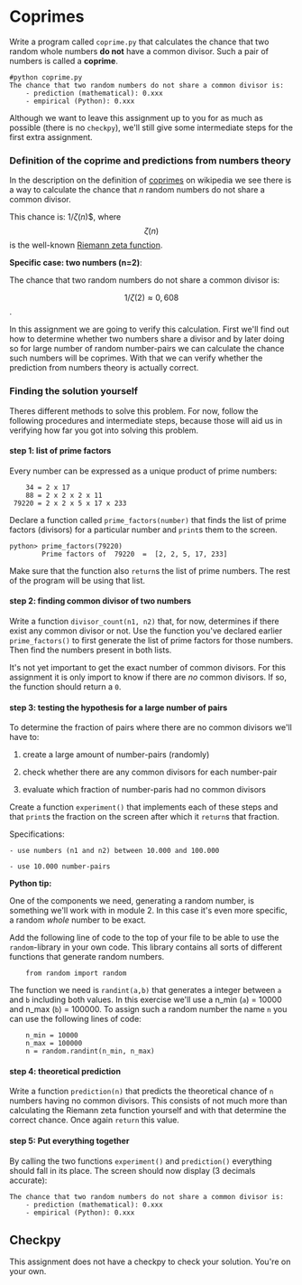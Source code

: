 # Coprimes

Write a program called `coprime.py` that calculates the chance that two random whole numbers **do not** have a common divisor. Such a pair of numbers is called a **coprime**.

    #python coprime.py
    The chance that two random numbers do not share a common divisor is:
        - prediction (mathematical): 0.xxx
	    - empirical (Python): 0.xxx 

Although we want to leave this assignment up to you for as much as possible (there is no `checkpy`), we'll still give some intermediate steps for the first extra assignment.

### Definition of the coprime and predictions from numbers theory
	    
In the description on the definition of [coprimes](https://en.wikipedia.org/wiki/Coprime_integers) on wikipedia we see there is a way to calculate the chance that *n* random numbers do not share a common divisor.

This chance is: $1/\zeta(n)$$, where $$\zeta(n)$$ is the well-known [Riemann zeta function](https://en.wikipedia.org/wiki/Riemann_zeta_function).

**Specific case: two numbers (n=2)**:

The chance that two random numbers do not share a common divisor is:

$$1/\zeta(2) \approx 0,608$$.

In this assignment we are going to verify this calculation. First we'll find out how to determine whether two numbers share a divisor and by later doing so for large number of random number-pairs we can calculate the chance such numbers will be coprimes. With that we can verify whether the prediction from numbers theory is actually correct.

### Finding the solution yourself

Theres different methods to solve this problem. For now, follow the following procedures and intermediate steps, because those will aid us in verifying how far you got into solving this problem.


#### step 1: list of prime factors

Every number can be expressed as a unique product of prime numbers:

        34 = 2 x 17
        88 = 2 x 2 x 2 x 11
     79220 = 2 x 2 x 5 x 17 x 233

Declare a function called `prime_factors(number)` that finds the list of prime factors (divisors) for a particular number and `print`s them to the screen.

    python> prime_factors(79220) 
            Prime factors of  79220  =  [2, 2, 5, 17, 233]

Make sure that the function also `return`s the list of prime numbers. The rest of the program will be using that list.
 
#### step 2: finding common divisor of two numbers

Write a function `divisor_count(n1, n2)` that, for now, determines if there exist any common divisor or not. Use the function you've declared earlier `prime_factors()` to first generate the list of prime factors for those numbers. Then find the numbers present in both lists.

It's not yet important to get the exact number of common divisors. For this assignment it is only import to know if there are *no* common divisors. If so, the function should return a `0`.

#### step 3: testing the hypothesis for a large number of pairs

To determine the fraction of pairs where there are no common divisors we'll have to:

   1. create a large amount of number-pairs (randomly)

   2. check whether there are any common divisors for each number-pair

   3. evaluate which fraction of number-paris had no common divisors 

Create a function `experiment()` that implements each of these steps and that `print`s the fraction on the screen after which it `return`s that fraction.

Specifications:

    - use numbers (n1 and n2) between 10.000 and 100.000

    - use 10.000 number-pairs


**Python tip:**

One of the components we need, generating a random number, is something we'll work with in module 2. In this case it's even more specific, a random *whole* number to be exact.

Add the following line of code to the top of your file to be able to use the `random`-library in your own code. This library contains all sorts of different functions that generate random numbers.
 
        from random import random
        
The function we need is `randint(a,b)` that generates a integer between `a` and `b` including both values. In this exercise we'll use a n_min (`a`) = 10000 and n_max (`b`) = 100000. To assign such a random number the name `n` you can use the following lines of code: 

        n_min = 10000
        n_max = 100000
        n = random.randint(n_min, n_max)        
        

#### step 4: theoretical prediction

Write a function `prediction(n)` that predicts the theoretical chance of `n` numbers having no common divisors. This consists of not much more than calculating the Riemann zeta function yourself and with that determine the correct chance. Once again `return` this value.

#### step 5: Put everything together

By calling the two functions `experiment()` and `prediction()` everything should fall in its place. The screen should now display (3 decimals accurate):


    The chance that two random numbers do not share a common divisor is:
        - prediction (mathematical): 0.xxx
	    - empirical (Python): 0.xxx 

## Checkpy

This assignment does not have a checkpy to check your solution. You're on your own.